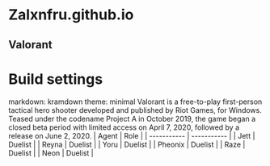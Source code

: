 # Zalxnfru.github.io
## Valorant
# Build settings
markdown: kramdown
theme: minimal
Valorant is a free-to-play first-person tactical hero shooter developed and published by Riot Games, for Windows. Teased under the codename Project A in October 2019, the game began a closed beta period with limited access on April 7, 2020, followed by a release on June 2, 2020.
| Agent | Role |
| ----------- | ----------- |
| Jett | Duelist |
| Reyna | Duelist |
| Yoru | Duelist |
| Pheonix | Duelist |
| Raze | Duelist |
| Neon | Duelist |

